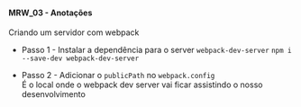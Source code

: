 #### MRW_03 - Anotações

Criando um servidor com webpack
* Passo 1 - Instalar a dependência para o server `webpack-dev-server`
`npm i --save-dev webpack-dev-server`

* Passo 2 - Adicionar o `publicPath` no `webpack.config`  
É o local onde o webpack dev server vai ficar assistindo o nosso desenvolvimento

